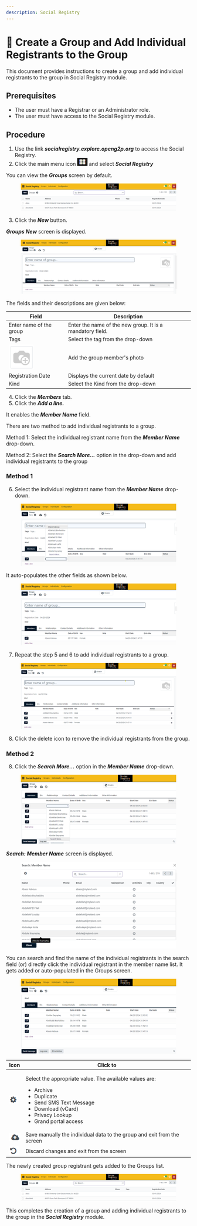 ```yaml
---
description: Social Registry
---
```


# 📔 Create a Group and Add Individual Registrants to the Group

This document provides instructions to create a group and add individual registrants to the group in Social Registry module.&#x20;

## Prerequisites

* The user must have a Registrar or an Administrator role.
* The user must have access to the Social Registry module.

## Procedure

1. Use the link _**socialregistry.explore.openg2p.org**_ to access the Social Registry.
2. Click the main menu icon ![](../../../../.gitbook/assets/main-menu.png) and select _**Social Registry**_

You can view the _**Groups**_ screen by default.

<figure><img src="../../../../.gitbook/assets/home-page-social-registry.png" alt=""><figcaption></figcaption></figure>

3. Click the _**New**_ button.

_**Groups New**_ screen is displayed.

<figure><img src="../../../../.gitbook/assets/groups-new-page-social-registry.png" alt=""><figcaption></figcaption></figure>

The fields and their descriptions are given below:

| Field                                                                               | Description                                               |
| ----------------------------------------------------------------------------------- | --------------------------------------------------------- |
| Enter name of the group                                                             | Enter the name of the new group. It is a mandatory field. |
| Tags                                                                                | Select the tag from the drop-down                         |
| <img src="../../../../.gitbook/assets/camera-icon.png" alt="" data-size="original"> | Add the group member's photo                              |
| Registration Date                                                                   | Displays the current date by default                      |
| Kind                                                                                | Select the Kind from the drop-down                        |

4. Click the _**Members**_ tab.
5. Click the _**Add a line.**_

It enables the _**Member Name**_ field.

There are two method to add individual registrants to a group.

Method 1: Select the individual registrant name from the _**Member Name**_ drop-down.

Method 2: Select the _**Search More...**_ option in the drop-down and add individual registrants  to the group

### Method 1

6. Select the individual registrant name from the _**Member Name**_ drop-down.

<figure><img src="../../../../.gitbook/assets/individual-members-SR.png" alt=""><figcaption></figcaption></figure>

It auto-populates the other fields as shown below.

<figure><img src="../../../../.gitbook/assets/auto-populates-other-data.png" alt=""><figcaption></figcaption></figure>

7. Repeat the step 5 and 6 to add individual registrants to a group.

<figure><img src="../../../../.gitbook/assets/auto-populates-individual.png" alt=""><figcaption></figcaption></figure>

8. Click the delete icon to remove the individual registrants from the group.

### Method 2

8. Click the _**Search More...**_ option in the _**Member Name**_ drop-down.

<figure><img src="../../../../.gitbook/assets/individual-member-search-more.png" alt=""><figcaption></figcaption></figure>

_**Search: Member Name**_ screen is displayed.

<figure><img src="../../../../.gitbook/assets/search-member-name (1).png" alt=""><figcaption></figcaption></figure>

You can search and find the name of the individual registrants in the search field (or) directly click the individual registrant in the member name list. It gets added or auto-populated in the Groups screen.

<figure><img src="../../../../.gitbook/assets/auto-populates-individual-search-member.png" alt=""><figcaption></figcaption></figure>

| Icon                                                                                         | Click to                                                                                                                                                                                                             |
| -------------------------------------------------------------------------------------------- | -------------------------------------------------------------------------------------------------------------------------------------------------------------------------------------------------------------------- |
| <img src="../../../../.gitbook/assets/Actions.png" alt="" data-size="original">              | <p>Select the appropriate value. The available values are: </p><ul><li>Archive</li><li>Duplicate</li><li>Send SMS Text Message</li><li>Download (vCard)</li><li>Privacy Lookup</li><li>Grand portal access</li></ul> |
| <img src="../../../../.gitbook/assets/icon-save-manually.png" alt="" data-size="original">   | Save manually the individual data to the group and exit from the screen                                                                                                                                              |
| <img src="../../../../.gitbook/assets/discard-changes-icon.png" alt="" data-size="original"> | Discard changes and exit from the screen                                                                                                                                                                             |

The newly created group registrant gets added to the Groups list.

<figure><img src="../../../../.gitbook/assets/home-page-social-registry.png" alt=""><figcaption></figcaption></figure>

This completes the creation of a group and adding individual registrants to the group in the _**Social Registry**_ module.

